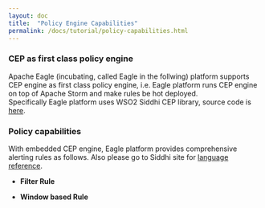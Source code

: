 ```yaml
---
layout: doc
title:  "Policy Engine Capabilities"
permalink: /docs/tutorial/policy-capabilities.html
---
```


### CEP as first class policy engine

Apache Eagle (incubating, called Eagle in the follwing) platform supports CEP engine as first class policy engine, i.e. Eagle platform runs CEP engine on top of Apache Storm and make rules be hot deployed.  
Specifically Eagle platform uses WSO2 Siddhi CEP library, source code is [here](https://github.com/wso2/siddhi). 

### Policy capabilities

With embedded CEP engine, Eagle platform provides comprehensive alerting rules as follows. Also please go to Siddhi site for [language reference](https://docs.wso2.com/display/CEP300/Introduction+to+Siddhi+Query+Language).

* **Filter Rule**

* **Window based Rule**

